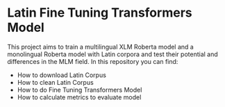 # Latin Fine Tuning Transformers Model
This project aims to train a multilingual XLM Roberta model and a monolingual Roberta model with Latin corpora and test their potential and differences in the MLM field.
In this repository you can find:
- How to download Latin Corpus
- How to clean Latin Corpus
- How to do Fine Tuning Transformers Model
- How to calculate metrics to evaluate model
